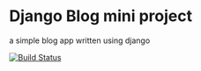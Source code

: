 #  Django Blog mini project

a simple blog app written using django

[![Build Status](https://travis-ci.org/rayme1975/django-blog.svg?branch=master)](https://travis-ci.org/rayme1975/django-blog)